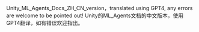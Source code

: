 Unity_ML_Agents_Docs_ZH_CN_version，translated using GPT4, any errors are welcome to be pointed out!
  Unity的ML_Agents文档的中文版本，使用GPT4翻译，如有错误欢迎指出。
